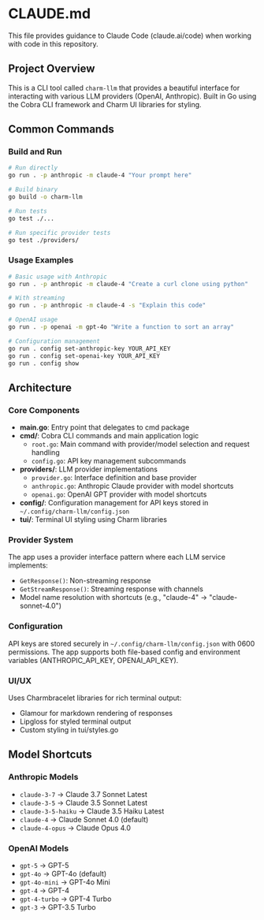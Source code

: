 # CLAUDE.md

This file provides guidance to Claude Code (claude.ai/code) when working with code in this repository.

## Project Overview

This is a CLI tool called `charm-llm` that provides a beautiful interface for interacting with various LLM providers (OpenAI, Anthropic). Built in Go using the Cobra CLI framework and Charm UI libraries for styling.

## Common Commands

### Build and Run
```bash
# Run directly
go run . -p anthropic -m claude-4 "Your prompt here"

# Build binary
go build -o charm-llm

# Run tests
go test ./...

# Run specific provider tests
go test ./providers/
```

### Usage Examples
```bash
# Basic usage with Anthropic
go run . -p anthropic -m claude-4 "Create a curl clone using python"

# With streaming
go run . -p anthropic -m claude-4 -s "Explain this code"

# OpenAI usage
go run . -p openai -m gpt-4o "Write a function to sort an array"

# Configuration management
go run . config set-anthropic-key YOUR_API_KEY
go run . config set-openai-key YOUR_API_KEY
go run . config show
```

## Architecture

### Core Components

- **main.go**: Entry point that delegates to cmd package
- **cmd/**: Cobra CLI commands and main application logic
  - `root.go`: Main command with provider/model selection and request handling
  - `config.go`: API key management subcommands
- **providers/**: LLM provider implementations
  - `provider.go`: Interface definition and base provider
  - `anthropic.go`: Anthropic Claude provider with model shortcuts
  - `openai.go`: OpenAI GPT provider with model shortcuts
- **config/**: Configuration management for API keys stored in `~/.config/charm-llm/config.json`
- **tui/**: Terminal UI styling using Charm libraries

### Provider System

The app uses a provider interface pattern where each LLM service implements:
- `GetResponse()`: Non-streaming response
- `GetStreamResponse()`: Streaming response with channels
- Model name resolution with shortcuts (e.g., "claude-4" → "claude-sonnet-4.0")

### Configuration

API keys are stored securely in `~/.config/charm-llm/config.json` with 0600 permissions. The app supports both file-based config and environment variables (ANTHROPIC_API_KEY, OPENAI_API_KEY).

### UI/UX

Uses Charmbracelet libraries for rich terminal output:
- Glamour for markdown rendering of responses
- Lipgloss for styled terminal output
- Custom styling in tui/styles.go

## Model Shortcuts

### Anthropic Models
- `claude-3-7` → Claude 3.7 Sonnet Latest
- `claude-3-5` → Claude 3.5 Sonnet Latest  
- `claude-3-5-haiku` → Claude 3.5 Haiku Latest
- `claude-4` → Claude Sonnet 4.0 (default)
- `claude-4-opus` → Claude Opus 4.0

### OpenAI Models
- `gpt-5` → GPT-5
- `gpt-4o` → GPT-4o (default)
- `gpt-4o-mini` → GPT-4o Mini
- `gpt-4` → GPT-4
- `gpt-4-turbo` → GPT-4 Turbo
- `gpt-3` → GPT-3.5 Turbo